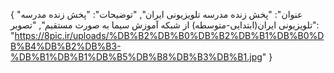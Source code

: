 {
  "عنوان": "پخش زنده مدرسه تلویزیونی ایران",
  "توضیحات": "پخش زنده مدرسه تلویزیونی ایران(ابتدایی-متوسطه) از شبکه آموزش سیما به صورت مستقیم",
  "تصویر": "https://8pic.ir/uploads/%DB%B2%DB%B0%DB%B2%DB%B1%DB%B0%DB%B4%DB%B2%DB%B3-%DB%B1%DB%B1%DB%B5%DB%B8%DB%B3%DB%B1.jpg"
}
